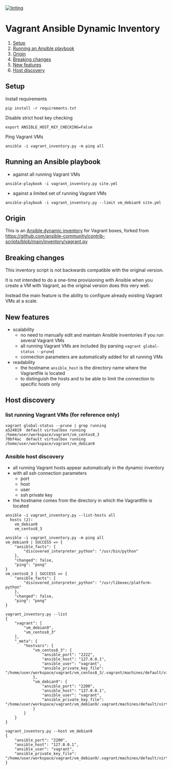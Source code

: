 [![linting](https://github.com/horni23/vagrant-ansible-dynamic-inventory/actions/workflows/lint.yaml/badge.svg)](https://github.com/horni23/vagrant-ansible-dynamic-inventory/actions/workflows/lint.yaml)

# Vagrant Ansible Dynamic Inventory
1. [Setup](#setup)
2. [Running an Ansible playbook](#running-an-ansible-playbook)
3. [Origin](#origin)
4. [Breaking changes](#breaking-changes)
5. [New features](#new-features)
6. [Host discovery](#host-discovery)

## Setup
Install requirements
```
pip install -r requirements.txt
```
Disable strict host key checking
```
export ANSIBLE_HOST_KEY_CHECKING=False
```
Ping Vagrant VMs
```
ansible -i vagrant_inventory.py -m ping all
```

## Running an Ansible playbook

- against all running Vagrant VMs
```
ansible-playbook -i vagrant_inventory.py site.yml
```

- against a limited set of running Vagrant VMs
```
ansible-playbook -i vagrant_inventory.py --limit vm_debian9 site.yml
```
## Origin
This is an [Ansible dynamic inventory](https://docs.ansible.com/ansible/latest/inventory_guide/intro_dynamic_inventory.html) for Vagrant boxes, forked from https://github.com/ansible-community/contrib-scripts/blob/main/inventory/vagrant.py

## Breaking changes
This inventory script is not backwards compatible with the original version.

It is not intended to do a one-time provisioning with Ansible when you create a VM with Vagrant, as the original version does this very well.

Instead the main feature is the ability to configure already existing Vagrant VMs at a scale.

## New features
- scalability
    - no need to manually edit and maintain Ansible inventories if you run several Vagrant VMs 
    - all running Vagrant VMs are included (by parsing `vagrant global-status --prune`)
    - connection parameters are automatically added for all running VMs
- readability
    - the hostname `ansible_host` is the directory name where the Vagrantfile is located
    - to distinguish the hosts and to be able to limit the connection to specific hosts only


## Host discovery

### list running Vagrant VMs (for reference only)
```
vagrant global-status --prune | grep running
a524819  default virtualbox running  /home/user/workspace/vagrant/vm_centos8_3            
70bf4ac  default virtualbox running  /home/user/workspace/vagrant/vm_debian9              
```

### Ansible host discovery
- all running Vagrant hosts appear automatically in the dynamic inventory
- with all ssh connection parameters 
  - port
  - host
  - user
  - ssh private key
- the hostname comes from the directory in which the Vagrantfile is located
```
ansible -i vagrant_inventory.py --list-hosts all 
  hosts (2):
    vm_debian9
    vm_centos8_3
```

```
ansible -i vagrant_inventory.py -m ping all
vm_debian9 | SUCCESS => {
    "ansible_facts": {
        "discovered_interpreter_python": "/usr/bin/python"
    },
    "changed": false,
    "ping": "pong"
}
vm_centos8_3 | SUCCESS => {
    "ansible_facts": {
        "discovered_interpreter_python": "/usr/libexec/platform-python"
    },
    "changed": false,
    "ping": "pong"
}
```

```
vagrant_inventory.py --list                  
{
    "vagrant": [
        "vm_debian9", 
        "vm_centos8_3"
    ], 
    "_meta": {
        "hostvars": {
            "vm_centos8_3": {
                "ansible_port": "2222", 
                "ansible_host": "127.0.0.1", 
                "ansible_user": "vagrant", 
                "ansible_private_key_file": "/home/user/workspace/vagrant/vm_centos8_3/.vagrant/machines/default/virtualbox/private_key"
            }, 
            "vm_debian9": {
                "ansible_port": "2200", 
                "ansible_host": "127.0.0.1", 
                "ansible_user": "vagrant", 
                "ansible_private_key_file": "/home/user/workspace/vagrant/vm_debian9/.vagrant/machines/default/virtualbox/private_key"
            }
        }
    }
}
```

```
vagrant_inventory.py --host vm_debian9        
{
    "ansible_port": "2200", 
    "ansible_host": "127.0.0.1", 
    "ansible_user": "vagrant", 
    "ansible_private_key_file": "/home/user/workspace/vagrant/vm_debian9/.vagrant/machines/default/virtualbox/private_key"
}
```
